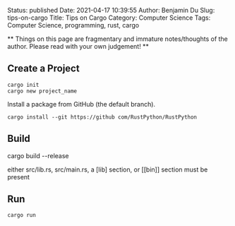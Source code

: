 Status: published
Date: 2021-04-17 10:39:55
Author: Benjamin Du
Slug: tips-on-cargo
Title: Tips on Cargo
Category: Computer Science
Tags: Computer Science, programming, rust, cargo

**
Things on this page are fragmentary and immature notes/thoughts of the author.
Please read with your own judgement!
**


## Create a Project

    cargo init
    cargo new project_name

Install a package from GitHub (the default branch).

    cargo install --git https://github com/RustPython/RustPython

## Build 

cargo build --release


either src/lib.rs, src/main.rs, a [lib] section, or [[bin]] section must be present


## Run 
    cargo run